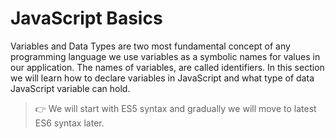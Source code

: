 # JavaScript Basics

Variables and Data Types are two most fundamental concept of any programming language we use variables as a symbolic names for values in our application. The names of variables, are called identifiers. In this section we will learn how to declare variables in JavaScript and what type of data JavaScript variable can hold.

> :point_right: We will start with ES5 syntax and gradually we will move to latest ES6 syntax later.
